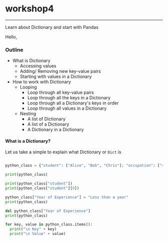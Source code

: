 # workshop4
---
Learn about Dictionary and start with Pandas

Hello,

### Outline

* What is Dictionary
  * Accessing values
  * Adding/ Removing new key-value pairs
  * Starting with values in a Dictionary
* How to work with Dictionary
  * Looping
    * Loop through all key-value pairs
    * Loop through all the keys in a Dictionary
    * Loop through all a Dictionary's keys in order
    * Loop through all values in a Dictionary
  * Nesting
    * A list of Dictionary
    * A list of a Dictionary
    * A Dictionary in a Dictionary

#### What is a Dictionary?

Let us take a simple to explain what Dictionary or `Dict` is

```python

python_class = {"student": ["Alice", "Bob", "Chris"]; "occupation": ["student", "marketer", "researcher"]; "Age": [20, 27, 35]}

print(python_class)
```

```python
print(python_class["student"])
print(python_class["student"][0])
```

```python
python_class["Year of Experience"] = "Less than a year"
print(python_class)
```

```python
del python_class["Year of Experience"]
print(python_class)
```

```python
for key, value in python_class.items():
  print("\n Key" + key)
  print("\n Value" + value)
```
